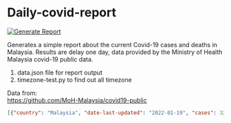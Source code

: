 # Daily-covid-report
[![Generate Report](https://github.com/yapkhaichuen/daily-covid-report/actions/workflows/generate-report.yml/badge.svg)](https://github.com/yapkhaichuen/daily-covid-report/actions/workflows/generate-report.yml)

Generates a simple report about the current Covid-19 cases and deaths in Malaysia.
Results are delay one day, data provided by 
the Ministry of Health Malaysia covid-19 public data.

1. data.json file for report output
2. timezone-test.py to find out all timezone

Data from: <br>
https://github.com/MoH-Malaysia/covid19-public

<!-- MARKDOWN-AUTO-DOCS:START (CODE:src=https://raw.githubusercontent.com/yapkhaichuen/daily-covid-report/main/data.json) -->
<!-- The below code snippet is automatically added from https://raw.githubusercontent.com/yapkhaichuen/daily-covid-report/main/data.json -->
```json
[{"country": "Malaysia", "date-last-updated": "2022-01-19", "cases": 3229, "death": 13, "generated": "2022-01-20 11:17:31.290539+08:00"}]
```
<!-- MARKDOWN-AUTO-DOCS:END -->

<!-- MARKDOWN-AUTO-DOCS:START (JSON_TO_HTML_TABLE:src=https://raw.githubusercontent.com/yapkhaichuen/daily-covid-report/main/data.json) -->
<!-- MARKDOWN-AUTO-DOCS:END -->


